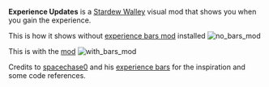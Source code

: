 **Experience Updates** is a [Stardew Walley](http://stardewvalley.net/) visual mod that shows you when you gain the experience.

This is how it shows without [experience bars mod](https://github.com/spacechase0/ExperienceBars) installed
![no_bars_mod](media/preview_no_bars.gif)

This is with the [mod](https://github.com/spacechase0/ExperienceBars)
![with_bars_mod](media/preview_with_bars.gif)

Credits to [spacechase0](https://github.com/spacechase0) and his [experience bars](https://github.com/spacechase0/ExperienceBars) for the inspiration and some code references.
